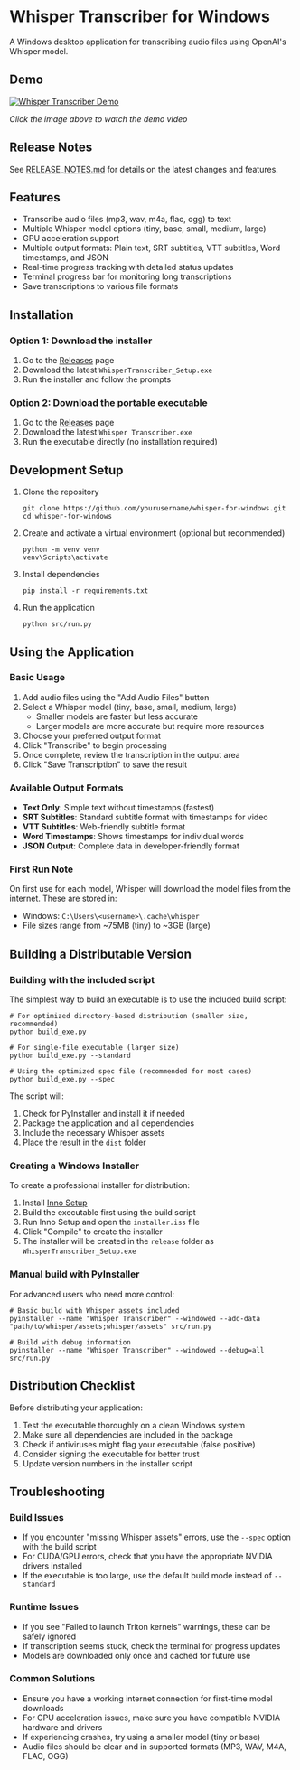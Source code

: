 # Whisper Transcriber for Windows

A Windows desktop application for transcribing audio files using OpenAI's Whisper model.

## Demo

[![Whisper Transcriber Demo](https://img.youtube.com/)](https://youtu.be/m1tojh6djIQ)

*Click the image above to watch the demo video*

## Release Notes

See [RELEASE_NOTES.md](RELEASE_NOTES.md) for details on the latest changes and features.

## Features
- Transcribe audio files (mp3, wav, m4a, flac, ogg) to text
- Multiple Whisper model options (tiny, base, small, medium, large)
- GPU acceleration support
- Multiple output formats: Plain text, SRT subtitles, VTT subtitles, Word timestamps, and JSON
- Real-time progress tracking with detailed status updates
- Terminal progress bar for monitoring long transcriptions
- Save transcriptions to various file formats

## Installation

### Option 1: Download the installer
1. Go to the [Releases](https://github.com/yourusername/whisper-for-windows/releases) page
2. Download the latest `WhisperTranscriber_Setup.exe`
3. Run the installer and follow the prompts

### Option 2: Download the portable executable
1. Go to the [Releases](https://github.com/yourusername/whisper-for-windows/releases) page
2. Download the latest `Whisper Transcriber.exe`
3. Run the executable directly (no installation required)

## Development Setup
1. Clone the repository
   ```
   git clone https://github.com/yourusername/whisper-for-windows.git
   cd whisper-for-windows
   ```

2. Create and activate a virtual environment (optional but recommended)
   ```
   python -m venv venv
   venv\Scripts\activate
   ```

3. Install dependencies
   ```
   pip install -r requirements.txt
   ```

4. Run the application
   ```
   python src/run.py
   ```

## Using the Application

### Basic Usage
1. Add audio files using the "Add Audio Files" button
2. Select a Whisper model (tiny, base, small, medium, large)
   - Smaller models are faster but less accurate
   - Larger models are more accurate but require more resources
3. Choose your preferred output format
4. Click "Transcribe" to begin processing
5. Once complete, review the transcription in the output area
6. Click "Save Transcription" to save the result

### Available Output Formats
- **Text Only**: Simple text without timestamps (fastest)
- **SRT Subtitles**: Standard subtitle format with timestamps for video
- **VTT Subtitles**: Web-friendly subtitle format
- **Word Timestamps**: Shows timestamps for individual words
- **JSON Output**: Complete data in developer-friendly format

### First Run Note
On first use for each model, Whisper will download the model files from the internet. These are stored in:
- Windows: `C:\Users\<username>\.cache\whisper`
- File sizes range from ~75MB (tiny) to ~3GB (large)

## Building a Distributable Version

### Building with the included script
The simplest way to build an executable is to use the included build script:

```
# For optimized directory-based distribution (smaller size, recommended)
python build_exe.py

# For single-file executable (larger size)
python build_exe.py --standard

# Using the optimized spec file (recommended for most cases)
python build_exe.py --spec
```

The script will:
1. Check for PyInstaller and install it if needed
2. Package the application and all dependencies
3. Include the necessary Whisper assets
4. Place the result in the `dist` folder

### Creating a Windows Installer
To create a professional installer for distribution:

1. Install [Inno Setup](https://jrsoftware.org/isinfo.php)
2. Build the executable first using the build script
3. Run Inno Setup and open the `installer.iss` file
4. Click "Compile" to create the installer
5. The installer will be created in the `release` folder as `WhisperTranscriber_Setup.exe`

### Manual build with PyInstaller
For advanced users who need more control:

```
# Basic build with Whisper assets included
pyinstaller --name "Whisper Transcriber" --windowed --add-data "path/to/whisper/assets;whisper/assets" src/run.py

# Build with debug information
pyinstaller --name "Whisper Transcriber" --windowed --debug=all src/run.py
```

## Distribution Checklist
Before distributing your application:

1. Test the executable thoroughly on a clean Windows system
2. Make sure all dependencies are included in the package
3. Check if antiviruses might flag your executable (false positive)
4. Consider signing the executable for better trust
5. Update version numbers in the installer script

## Troubleshooting

### Build Issues
- If you encounter "missing Whisper assets" errors, use the `--spec` option with the build script
- For CUDA/GPU errors, check that you have the appropriate NVIDIA drivers installed
- If the executable is too large, use the default build mode instead of `--standard`

### Runtime Issues
- If you see "Failed to launch Triton kernels" warnings, these can be safely ignored
- If transcription seems stuck, check the terminal for progress updates
- Models are downloaded only once and cached for future use

### Common Solutions
- Ensure you have a working internet connection for first-time model downloads
- For GPU acceleration issues, make sure you have compatible NVIDIA hardware and drivers
- If experiencing crashes, try using a smaller model (tiny or base)
- Audio files should be clear and in supported formats (MP3, WAV, M4A, FLAC, OGG)